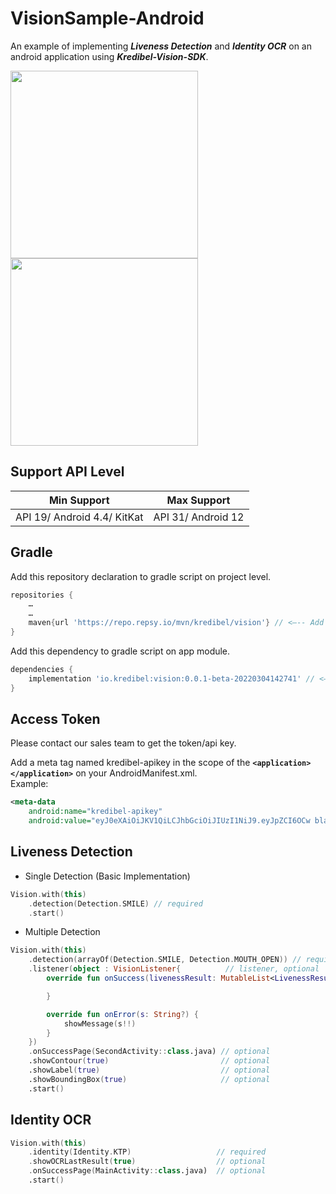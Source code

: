 # VisionSample-Android
An example of implementing **_Liveness Detection_** and **_Identity OCR_** on an android application using **_Kredibel-Vision-SDK_**.

<img width="300" src="https://github.com/kredibel-id/VisionSample-Android/blob/main/on-detecting.png?raw=true"/> <img width="300" src="https://github.com/kredibel-id/VisionSample-Android/blob/main/ktp-ocr.png?raw=true"/>

## Support API Level

| Min Support                 | Max Support        |
|-----------------------------|--------------------|
| API 19/ Android 4.4/ KitKat | API 31/ Android 12 |

## Gradle
Add this repository declaration to gradle script on project level.

```groovy
repositories {
    …
    …
    maven{url 'https://repo.repsy.io/mvn/kredibel/vision'} // <—-- Add this
}
```


Add this dependency to gradle script on app module.
```groovy
dependencies {
    implementation 'io.kredibel:vision:0.0.1-beta-20220304142741' // <—-- Add this. Please check the latest version.
}
```
## Access Token
Please contact our sales team to get the token/api key.

Add a meta tag named kredibel-apikey in the scope of the **`<application></application>`** on your AndroidManifest.xml.   
Example:
```xml
<meta-data
    android:name="kredibel-apikey"
    android:value="eyJ0eXAiOiJKV1QiLCJhbGciOiJIUzI1NiJ9.eyJpZCI6OCw bla.. Bla.. bla.."/> 
```

## Liveness Detection

- Single Detection (Basic Implementation)
```kotlin
Vision.with(this)
    .detection(Detection.SMILE) // required
    .start()
```
- Multiple Detection
```kotlin
Vision.with(this)
    .detection(arrayOf(Detection.SMILE, Detection.MOUTH_OPEN)) // required
    .listener(object : VisionListener{          // listener, optional
        override fun onSuccess(livenessResult: MutableList<LivenessResult>?, ocrResult: OcrResult?) {

        }

        override fun onError(s: String?) {
            showMessage(s!!)
        }
    })          
    .onSuccessPage(SecondActivity::class.java) // optional
    .showContour(true)                         // optional
    .showLabel(true)                           // optional
    .showBoundingBox(true)                     // optional
    .start()
```
## Identity OCR

```kotlin
Vision.with(this)
    .identity(Identity.KTP)                   // required
    .showOCRLastResult(true)                  // optional
    .onSuccessPage(MainActivity::class.java)  // optional
    .start()
```
